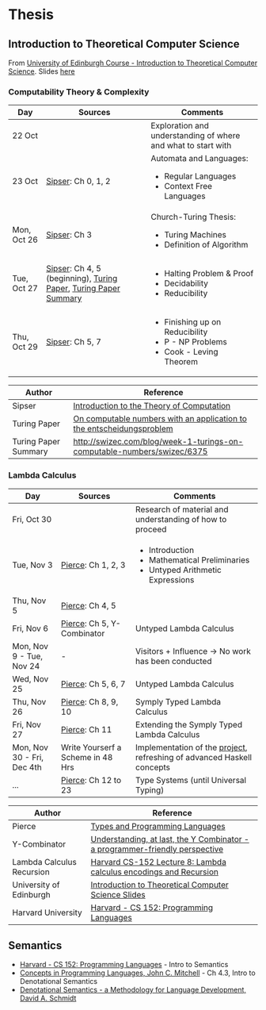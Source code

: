 # Thesis

## Introduction to Theoretical Computer Science

From [University of Edinburgh Course - Introduction to Theoretical Computer Science](http://www.inf.ed.ac.uk/teaching/courses/itcs/lectures.html). Slides [here](http://www.inf.ed.ac.uk/teaching/courses/itcs/itcs-slides.pdf)

### Computability Theory & Complexity

Day | Sources | Comments
--- | --- | ---
22 Oct | | Exploration and understanding of where and what to start with
23 Oct | [Sipser](http://neerci.ist.utl.pt/neerci_shelf/LEIC/2%20Ano/1%20Semestre/Teoria%20da%20Computacao/Bibliografia/Introduction%20To%20The%20Theory%20Of%20Computation%20-%20Sipser.pdf): Ch 0, 1, 2 | Automata and Languages: </br><ul><li>Regular Languages</li><li>Context Free Languages</li></ul>
Mon, Oct 26 | [Sipser](http://neerci.ist.utl.pt/neerci_shelf/LEIC/2%20Ano/1%20Semestre/Teoria%20da%20Computacao/Bibliografia/Introduction%20To%20The%20Theory%20Of%20Computation%20-%20Sipser.pdf): Ch 3 | Church-Turing Thesis: </br> <ul><li>Turing Machines</li><li>Definition of Algorithm</li></ul>
Tue, Oct 27 | [Sipser](http://neerci.ist.utl.pt/neerci_shelf/LEIC/2%20Ano/1%20Semestre/Teoria%20da%20Computacao/Bibliografia/Introduction%20To%20The%20Theory%20Of%20Computation%20-%20Sipser.pdf): Ch 4, 5 (beginning), [Turing Paper](https://people.cs.umass.edu/~immerman/cs601/TuringPaper1936.pdf), [Turing Paper Summary](http://swizec.com/blog/week-1-turings-on-computable-numbers/swizec/6375) | <ul><li>Halting Problem & Proof</li><li>Decidability</li><li>Reducibility</li></ul>
Thu, Oct 29 | [Sipser](http://neerci.ist.utl.pt/neerci_shelf/LEIC/2%20Ano/1%20Semestre/Teoria%20da%20Computacao/Bibliografia/Introduction%20To%20The%20Theory%20Of%20Computation%20-%20Sipser.pdf): Ch 5, 7 | <ul><li>Finishing up on Reducibility</li><li>P - NP Problems</li><li>Cook - Leving Theorem</li></ul>

Author | Reference
--- | --- 
Sipser | [Introduction to the Theory of Computation](http://neerci.ist.utl.pt/neerci_shelf/LEIC/2%20Ano/1%20Semestre/Teoria%20da%20Computacao/Bibliografia/Introduction%20To%20The%20Theory%20Of%20Computation%20-%20Sipser.pdf)
Turing Paper | [On computable numbers with an application to the entscheidungsproblem](https://people.cs.umass.edu/~immerman/cs601/TuringPaper1936.pdf)
Turing Paper Summary | http://swizec.com/blog/week-1-turings-on-computable-numbers/swizec/6375

### Lambda Calculus
Day | Sources | Comments
--- | --- | ---
Fri, Oct 30 | | Research of material and understanding of how to proceed
Tue, Nov 3 | [Pierce](http://port70.net/~nsz/articles/book/pierce_types_and_programming_languages_2002.pdf): Ch 1, 2, 3 | <ul><li>Introduction</li><li>Mathematical Preliminaries</li><li>Untyped Arithmetic Expressions</li></ul>
Thu, Nov 5 | [Pierce](http://port70.net/~nsz/articles/book/pierce_types_and_programming_languages_2002.pdf): Ch 4, 5 |
Fri, Nov 6 | [Pierce](http://port70.net/~nsz/articles/book/pierce_types_and_programming_languages_2002.pdf): Ch 5, Y-Combinator | Untyped Lambda Calculus
Mon, Nov 9 - Tue, Nov 24 | - | Visitors + Influence -> No work has been conducted
Wed, Nov 25 | [Pierce](http://port70.net/~nsz/articles/book/pierce_types_and_programming_languages_2002.pdf): Ch 5, 6, 7 | Untyped Lambda Calculus
Thu, Nov 26 | [Pierce](http://port70.net/~nsz/articles/book/pierce_types_and_programming_languages_2002.pdf): Ch 8, 9, 10 | Symply Typed Lambda Calculus
Fri, Nov 27 | [Pierce](http://port70.net/~nsz/articles/book/pierce_types_and_programming_languages_2002.pdf): Ch 11 | Extending the Symply Typed Lambda Calculus
Mon, Nov 30 - Fri, Dec 4th | Write Yourserf a Scheme in 48 Hrs | Implementation of the [project](https://github.com/Widar91/SchemeInterpreter), refreshing of advanced Haskell concepts
... | [Pierce](http://port70.net/~nsz/articles/book/pierce_types_and_programming_languages_2002.pdf): Ch 12 to 23 | Type Systems (until Universal Typing)

Author | Reference
--- | --- 
Pierce | [Types and Programming Languages](http://port70.net/~nsz/articles/book/pierce_types_and_programming_languages_2002.pdf)
Y-Combinator | [Understanding, at last, the Y Combinator - a programmer-friendly perspective](http://hisham.hm/2011/04/04/understanding-at-last-the-y-combinator-a-programmer-friendly-perspective/comments/)
Lambda Calculus Recursion | [Harvard CS-152 Lecture 8: Lambda calculus encodings and Recursion](http://www.seas.harvard.edu/courses/cs152/2016sp/lectures/lec08-encodings.pdf)
University of Edinburgh| [Introduction to Theoretical Computer Science Slides](http://www.inf.ed.ac.uk/teaching/courses/itcs/itcs-slides.pdf)
Harvard University | [Harvard - CS 152: Programming Languages](http://www.seas.harvard.edu/courses/cs152/2016sp/schedule.html)

## Semantics

* [Harvard - CS 152: Programming Languages](http://www.seas.harvard.edu/courses/cs152/2016sp/schedule.html) - Intro to Semantics
* [Concepts in Programming Languages, John C. Mitchell](https://books.google.nl/books?id=AUUgAwAAQBAJ&pg=PA384&lpg=PA384&dq=concepts+in+programming+languages+mitchell+download&source=bl&ots=CIP2lnBg_z&sig=If9xZsI7zSO_R4o2bBcVLGiydiQ&hl=en&sa=X&ved=0ahUKEwiN-sm1pubLAhXFGQ8KHYeFCLsQ6AEISzAI#v=onepage&q=concepts%20in%20programming%20languages%20mitchell%20download&f=false) - Ch 4.3, Intro to Denotational Semantics
* [Denotational Semantics - a Methodology for Language Development, David A. Schmidt ](http://www.bcl.hamilton.ie/~barak/teach/F2008/NUIM/CS424/texts/ds.pdf)
